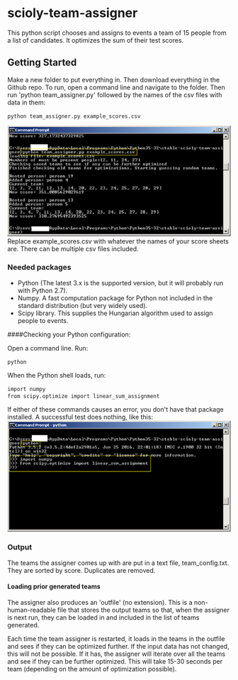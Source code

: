 # scioly-team-assigner
This python script chooses and assigns to events a team of 15 people from a list of candidates. It optimizes the sum of their test scores.

## Getting Started
Make a new folder to put everything in. Then download everything in the Github repo. To run, open a command line and navigate to the folder. Then run 'python team_assigner.py' followed by the names of the csv files with data in them:
```
python team_assigner.py example_scores.csv
```
![how to run the team assigner](Pictures/running_the_team_assigner.png)
Replace example_scores.csv with whatever the names of your score sheets are. There can be multiple csv files included.

### Needed packages
* Python (The latest 3.x is the supported version, but it will probably run with Python 2.7).
* Numpy. A fast computation package for Python not included in the standard distribution (but very widely used).
* Scipy library. This supplies the Hungarian algorithm used to assign people to events.

####Checking your Python configuration:

Open a command line. Run:
```
python
```
When the Python shell loads, run:
```
import numpy
from scipy.optimize import linear_sum_assignment
```

If either of these commands causes an error, you don't have that package installed. A successful test does nothing, like this:
![successful python test](Pictures/check_python.png)

### Output
The teams the assigner comes up with are put in a text file, team_config.txt. They are sorted by score. Duplicates are removed.

#### Loading prior generated teams
The assigner also produces an 'outfile' (no extension). This is a non-human-readable file that stores the output teams so that, when the assigner is next run, they can be loaded in and included in the list of teams generated.

Each time the team assigner is restarted, it loads in the teams in the outfile and sees if they can be optimized further. If the input data has not changed, this will not be possible. If it has, the assigner will iterate over all the teams and see if they can be further optimized. This will take 15-30 seconds per team (depending on the amount of optimization possible).